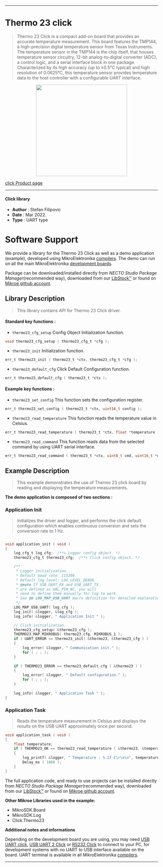 
---
# Thermo 23 click

> Thermo 23 Click is a compact add-on board that provides an accurate temperature measurement. This board features the TMP144, a high-precision digital temperature sensor from Texas Instruments. The temperature sensor in the TMP144 is the chip itself, that houses temperature sensor circuitry, 12-bit analog-to-digital converter (ADC), a control logic, and a serial interface block in one package. Characterized by its high accuracy (up to ±0.5°C typical) and high resolution of 0.0625°C, this temperature sensor provides temperature data to the host controller with a configurable UART interface.

<p align="center">
  <img src="https://download.mikroe.com/images/click_for_ide/thermo23_click.png" height=300px>
</p>

[click Product page](https://www.mikroe.com/thermo-23-click)

---


#### Click library

- **Author**        : Stefan Filipovic
- **Date**          : Mar 2022.
- **Type**          : UART type


# Software Support

We provide a library for the Thermo 23 Click
as well as a demo application (example), developed using MikroElektronika
[compilers](https://www.mikroe.com/necto-studio).
The demo can run on all the main MikroElektronika [development boards](https://www.mikroe.com/development-boards).

Package can be downloaded/installed directly from *NECTO Studio Package Manager*(recommended way), downloaded from our [LibStock&trade;](https://libstock.mikroe.com) or found on [Mikroe github account](https://github.com/MikroElektronika/mikrosdk_click_v2/tree/master/clicks).

## Library Description

> This library contains API for Thermo 23 Click driver.

#### Standard key functions :

- `thermo23_cfg_setup` Config Object Initialization function.
```c
void thermo23_cfg_setup ( thermo23_cfg_t *cfg );
```

- `thermo23_init` Initialization function.
```c
err_t thermo23_init ( thermo23_t *ctx, thermo23_cfg_t *cfg );
```

- `thermo23_default_cfg` Click Default Configuration function.
```c
err_t thermo23_default_cfg ( thermo23_t *ctx );
```

#### Example key functions :

- `thermo23_set_config` This function sets the configuration register.
```c
err_t thermo23_set_config ( thermo23_t *ctx, uint16_t config );
```

- `thermo23_read_temperature` This function reads the temperature value in Celsius.
```c
err_t thermo23_read_temperature ( thermo23_t *ctx, float *temperature );
```

- `thermo23_read_command` This function reads data from the selected command by using UART serial interface.
```c
err_t thermo23_read_command ( thermo23_t *ctx, uint8_t cmd, uint16_t *data_out );
```

## Example Description

> This example demonstrates the use of Thermo 23 click board by reading and displaying the temperature measurements.

**The demo application is composed of two sections :**

### Application Init

> Initializes the driver and logger, and performs the click default configuration which enables continuous conversion and sets the conversion rate to 1 Hz.

```c

void application_init ( void )
{
    log_cfg_t log_cfg;  /**< Logger config object. */
    thermo23_cfg_t thermo23_cfg;  /**< Click config object. */

    /** 
     * Logger initialization.
     * Default baud rate: 115200
     * Default log level: LOG_LEVEL_DEBUG
     * @note If USB_UART_RX and USB_UART_TX 
     * are defined as HAL_PIN_NC, you will 
     * need to define them manually for log to work. 
     * See @b LOG_MAP_USB_UART macro definition for detailed explanation.
     */
    LOG_MAP_USB_UART( log_cfg );
    log_init( &logger, &log_cfg );
    log_info( &logger, " Application Init " );

    // Click initialization.
    thermo23_cfg_setup( &thermo23_cfg );
    THERMO23_MAP_MIKROBUS( thermo23_cfg, MIKROBUS_1 );
    if ( UART_ERROR == thermo23_init( &thermo23, &thermo23_cfg ) ) 
    {
        log_error( &logger, " Communication init." );
        for ( ; ; );
    }
    
    if ( THERMO23_ERROR == thermo23_default_cfg ( &thermo23 ) )
    {
        log_error( &logger, " Default configuration." );
        for ( ; ; );
    }
    
    log_info( &logger, " Application Task " );
}

```

### Application Task

> Reads the temperature measurement in Celsius and displays the results on the USB UART approximately once per second.

```c
void application_task ( void )
{
    float temperature;
    if ( THERMO23_OK == thermo23_read_temperature ( &thermo23, &temperature ) ) 
    {
        log_printf( &logger, " Temperature : %.2f C\r\n\n", temperature );
        Delay_ms ( 1000 );
    }
}
```

The full application code, and ready to use projects can be installed directly from *NECTO Studio Package Manager*(recommended way), downloaded from our [LibStock&trade;](https://libstock.mikroe.com) or found on [Mikroe github account](https://github.com/MikroElektronika/mikrosdk_click_v2/tree/master/clicks).

**Other Mikroe Libraries used in the example:**

- MikroSDK.Board
- MikroSDK.Log
- Click.Thermo23

**Additional notes and informations**

Depending on the development board you are using, you may need
[USB UART click](https://www.mikroe.com/usb-uart-click),
[USB UART 2 Click](https://www.mikroe.com/usb-uart-2-click) or
[RS232 Click](https://www.mikroe.com/rs232-click) to connect to your PC, for
development systems with no UART to USB interface available on the board. UART
terminal is available in all MikroElektronika
[compilers](https://shop.mikroe.com/compilers).

---
